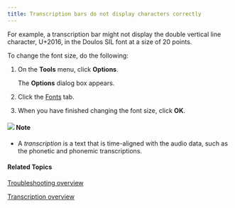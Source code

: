 ```yaml
---
title: Transcription bars do not display characters correctly
---
```


For example, a transcription bar might not display the double vertical line character, U+2016, in the Doulos SIL font at a size of 20 points.

To change the font size, do the following:

1. On the **Tools** menu, click **Options**.

   The **Options** dialog box appears.

1. Click the [Fonts](../user-interface/menus/tools/options/fonts-tab) tab.
1. When you have finished changing the font size, click **OK**.

#### ![](../images/001.png) **Note**
- A *transcription* is a text that is time-aligned with the audio data, such as the phonetic and phonemic transcriptions.

#### **Related Topics**
[Troubleshooting overview](overview)

[Transcription overview](../user-interface/menus/edit/transcription/overview)
